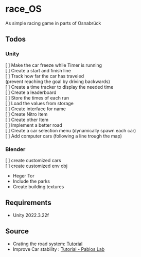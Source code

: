 # race_OS

As simple racing game in parts of Osnabrück

## Todos

### Unity
[ ] Make the car freeze while Timer is running  
[ ] Create a start and finish line  
  [ ] Track how far the car has traveled   
    (prevent reaching the goal by driving backwards)  
  [ ] Create a time tracker to display the needed time   
[ ] Create a leaderboard  
  [ ] Store the times of each run  
  [ ] Load the values from storage  
  [ ] Create interface for name   
[ ] Create Nitro Item  
[ ] Create other Item  
[ ] Implement a better road   
[ ] Create a car selection menu (dynamically spawn each car)  
[ ] Add computer cars (following a line trough the map)   

### Blender
[ ] create customized cars  
[ ] create customized env obj   
  - Heger Tor   
  - Include the parks   
  - Create building textures   

## Requirements
-   Unity 2022.3.22f

## Source

-   Crating the road system: [Tutorial](https://www.youtube.com/watch?v=vUNfK4Nl_ec)
-   Improve Car stability : [Tutorial - Pablos Lab](https://www.youtube.com/watch?v=BwL3Dm8GJtQ)
